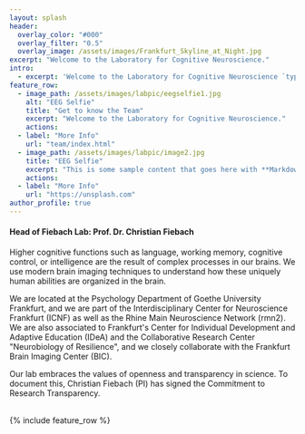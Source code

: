 ```yaml
---
layout: splash
header:
  overlay_color: "#000"
  overlay_filter: "0.5"
  overlay_image: /assets/images/Frankfurt_Skyline_at_Night.jpg
excerpt: "Welcome to the Laboratory for Cognitive Neuroscience."
intro: 
  - excerpt: 'Welcome to the Laboratory for Cognitive Neuroscience `type="center"`'
feature_row:
  - image_path: /assets/images/labpic/eegselfie1.jpg
    alt: "EEG Selfie"
    title: "Get to know the Team"
    excerpt: "Welcome to the Laboratory for Cognitive Neuroscience."
    actions:
  - label: "More Info"
    url: "team/index.html"
  - image_path: /assets/images/labpic/image2.jpg
    title: "EEG Selfie"
    excerpt: "This is some sample content that goes here with **Markdown** formatting."
    actions:
  - label: "More Info"
    url: "https://unsplash.com"
author_profile: true
---
```






<div class="container">
  <div class="row">
    <div class="col-md-1" >
    </div>
    <div class="col-md-6" >
    <h4><b>Head of Fiebach Lab: Prof. Dr. Christian Fiebach</b></h4>

<p>Higher cognitive functions such as language, working memory, cognitive control, or intelligence are the result of complex processes in our brains. We use modern brain imaging techniques to understand how these uniquely human abilities are organized in the brain. </p>

<p>We are located at the Psychology Department of Goethe University Frankfurt, and we are part of the Interdisciplinary Center for Neuroscience Frankfurt (ICNF) as well as the Rhine Main Neuroscience Network (rmn2). We are also associated to Frankfurt's Center for Individual Development and Adaptive Education (IDeA) and the Collaborative Research Center "Neurobiology of Resilience", and we closely collaborate with the Frankfurt Brain Imaging Center (BIC).</p>

<p>Our lab embraces the values of openness and transparency in science. To document this, Christian Fiebach (PI) has signed the Commitment to Research Transparency. </p>
</div>
 <div class="col-md-2" >
    </div>
<br>
{% include feature_row %}
